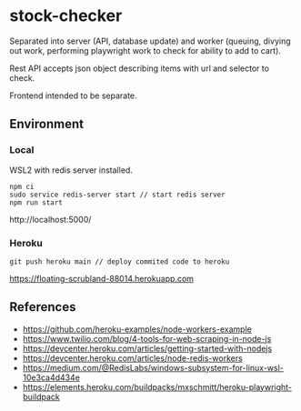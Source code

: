 # stock-checker
Separated into server (API, database update) and worker (queuing, divying out work, performing playwright work to check for ability to add to cart).

Rest API accepts json object describing items with url and selector to check.

Frontend intended to be separate.

## Environment
### Local
WSL2 with redis server installed.
```
npm ci
sudo service redis-server start // start redis server
npm run start
```
http://localhost:5000/

### Heroku
```
git push heroku main // deploy commited code to heroku
```
https://floating-scrubland-88014.herokuapp.com

## References
- https://github.com/heroku-examples/node-workers-example
- https://www.twilio.com/blog/4-tools-for-web-scraping-in-node-js
- https://devcenter.heroku.com/articles/getting-started-with-nodejs
- https://devcenter.heroku.com/articles/node-redis-workers
- https://medium.com/@RedisLabs/windows-subsystem-for-linux-wsl-10e3ca4d434e
- https://elements.heroku.com/buildpacks/mxschmitt/heroku-playwright-buildpack
